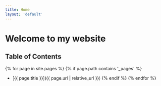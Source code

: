 ```yaml
---
title: Home
layout: 'default'
---
```


# Welcome to my website

## Table of Contents

{% for page in site.pages %}
  {% if page.path contains '_pages' %}
- [{{ page.title }}]({{ page.url | relative_url }})
  {% endif %}
{% endfor %}